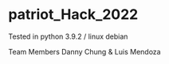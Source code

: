 # patriot_Hack_2022

Tested in python 3.9.2 / linux debian

Team Members Danny Chung & Luis Mendoza
